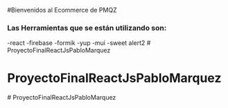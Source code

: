 #Bienvenidos al Ecommerce de PMQZ
### Las Herramientas que se están utilizando son:
-react
-firebase
-formik
-yup
-mui
-sweet alert2
 # ProyectoFinalReactJsPabloMarquez
# ProyectoFinalReactJsPabloMarquez
#   P r o y e c t o F i n a l R e a c t J s P a b l o M a r q u e z  
 